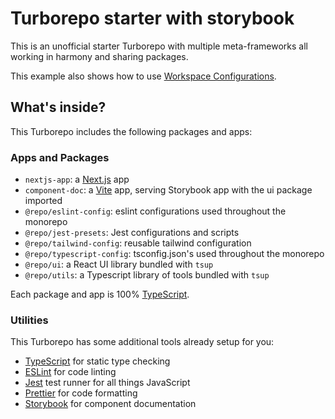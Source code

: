 # Turborepo starter with storybook

This is an unofficial starter Turborepo with multiple meta-frameworks all working in harmony and sharing packages.

This example also shows how to use [Workspace Configurations](https://turbo.build/repo/docs/core-concepts/monorepos/configuring-workspaces).

## What's inside?

This Turborepo includes the following packages and apps:

### Apps and Packages

- `nextjs-app`: a [Next.js](https://nextjs.org/) app
- `component-doc`: a [Vite](https://vitejs.dev/) app, serving Storybook app with the ui package imported
- `@repo/eslint-config`: eslint configurations used throughout the monorepo
- `@repo/jest-presets`: Jest configurations and scripts
- `@repo/tailwind-config`: reusable tailwind configuration
- `@repo/typescript-config`: tsconfig.json's used throughout the monorepo
- `@repo/ui`: a React UI library bundled with `tsup`
- `@repo/utils`: a Typescript library of tools bundled with `tsup`

Each package and app is 100% [TypeScript](https://www.typescriptlang.org/).

### Utilities

This Turborepo has some additional tools already setup for you:

- [TypeScript](https://www.typescriptlang.org/) for static type checking
- [ESLint](https://eslint.org/) for code linting
- [Jest](https://jestjs.io) test runner for all things JavaScript
- [Prettier](https://prettier.io) for code formatting
- [Storybook](https://storybook.js.org/) for component documentation
